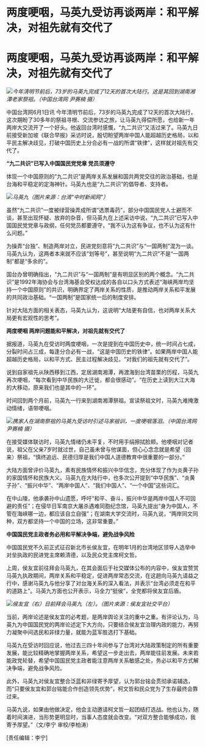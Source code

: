 # 两度哽咽，马英九受访再谈两岸：和平解决，对祖先就有交代了

# 两度哽咽，马英九受访再谈两岸：和平解决，对祖先就有交代了

![](https://inews.gtimg.com/newsapp_bt/0/15769094695/1000)_今年清明节前后，73岁的马英九完成了12天的首次大陆行。这是其回到湖南湘潭老家祭祖。（中国台湾网
尹赛楠 摄）_

中国台湾网6月1日讯
今年清明节前后，73岁的马英九完成了12天的首次大陆行，这次期盼了30多年的祭祖寻根、交流参访之旅，让马英九得偿所愿，也给新一年两岸大交流开了一个好头。他返回台湾时感慨，“九二共识”又活过来了。马英九日前接受新加坡《联合早报》采访时说，殷切盼望两岸中国人能超越历史格局，以和平民主解决歧见，打破中国历史上分合必有一战的所谓“铁律”，这样就对祖先有交代了。

**“九二共识”已写入中国国民党党章 党员须遵守**

体现一个中国原则的“九二共识”是两岸关系发展和国共两党交往的政治基础，也是台海和平稳定的定海神针。马英九也是“九二共识”的倡导者、支持者。

![](https://inews.gtimg.com/newsapp_bt/0/15802264557/1000)_马英九（图片来源：台湾“中时新闻网”）_

虽然“九二共识”一度被绿营操弄成所谓“选票毒药”，部分中国国民党人士避而不谈，甚至出现怀疑、放弃的杂音，但马英九在上述采访中说，“九二共识”已写入中国国民党党章与政纲，任何党员都要遵守，“我不认为这有争议，也不认为这有什么问题。”

为操弄“台独”、制造两岸对立，民进党刻意将“九二共识”与“一国两制”混为一谈。马英九认为，这两者本来就不应该“划等号”，甚至说明“九二共识”不是“一国两制”都是“多余的”。

国台办曾明确指出，“九二共识”与“一国两制”是有明显区别的两个概念。“九二共识”是1992年海协会与台湾海基会受权达成的各自以口头方式表述“海峡两岸均坚持一个中国原则”的共识，明确界定了两岸关系的性质，是推动两岸关系和平发展的共同政治基础。“一国两制”是国家统一后的制度安排。

针对大陆方面的相关表态，马英九认为，这说明“大陆更有自信，也对两岸关系大局更有宏观性的思考”。

**两度哽咽 两岸问题能和平解决，对祖先就有交代了**

据报道，马英九在受访时两度哽咽，一次是提到在中国历史中，统一时间占七成，分裂时间占三成，每逢分合必有一战，“这是中国历史的铁律”。如果两岸中国人能超越历史格局，以和平方式、民主过程解决歧见，“对我们的祖先就有交代了”。

说到自家祖先从陕西移到江西，定居湖南湘潭，再渡海到台湾苗栗的历程，马英九再次哽咽，“每次看到中华民族的大迁徙，都会很感动”。“在历史上读到大江大海的大移动，原来我们也是其中的一环”。

时间回到两个月前，马英九一行来到湖南湘潭祭祖。宣读祭祖文时，马英九难掩激动情绪，语带哽咽。

![](https://inews.gtimg.com/newsapp_bt/0/15769094694/1000)_携家人在湖南祭祖的马英九受访时引述马家祖训，一度哽咽落泪。（中国台湾网
尹赛楠 摄）_

在接受媒体联访时，马英九情绪仍未平复，不时用手绢擦拭脸颊。他哽咽对记者说，祖父在父亲7岁时就过世，自己虽未曾与他谋面，但心心念念就是希望（回来）祭祖，“慎终追远、民德归厚是我们中国人道德教育中很重要的一部分。”

大陆方面曾评价马英九，素有民族情怀和振兴中华信念，充分体现了作为炎黄子孙的家国情怀和民族大义。马英九在大陆行中，也多次公开提到“中华民族”、“炎黄子孙”、“振兴中华”、“两岸中国人”、“我们中国人”、“一个中国”这些词汇。

在中山陵，他承袭孙中山遗愿，呼吁“和平、奋斗，振兴中华是两岸中国人不可回避的责任”；在侵华日军南京大屠杀遇难同胞纪念馆，马英九提出“身为中国人，不管在海峡哪一边，都应该自立自强”；在湖南大学交流时，马英九说，“两岸同文同种，双方都坚持一个中国的立场，这非常重要。”

**中国国民党主政者务必用和平解决争端，避免战争风险**

中国国民党不久前正式征召新北市长侯友宜，在明年1月的台湾地区领导人选举中对垒执政的民进党主席赖清德，以及民众党主席柯文哲。

上周，侯友宜前往拜会马英九，在其会面后于社交媒体公布的内容中，侯友宜赞赏马英九执政期间，两岸关系和平稳定，促进两岸常态交流，在这趟向马英九请益之行中，感谢马英九与他分享了对台海关系的深入看法，并表示“台湾必须走在和平的道路上”。马英九方面也公开表示，马全力“挺侯”，全党都将侯友宜后盾。

![](https://inews.gtimg.com/newsapp_bt/0/15802264559/1000)_侯友宜（右）日前拜会马英九（左）。（图片來源：侯友宜社交平台）_

当前，两岸论述是侯友宜的必考题，是两岸舆论关注的重中之重。有评论认为，马英九为中国国民党的两岸论述定下大方向，只要结合侯友宜治理内政的能力，再努力凝聚中间选民和非绿力量，就能为蓝军胜选打下基础。

马英九在受访时回应说，他过去三四十年间参与了台湾对大陆政策制定的所有重要发展，能比较精确地掌握两岸关系，希望这一步走出去，两岸能往前发展。未来若能政党轮替，希望中国国民党主政者能注意两岸关系敏感之处，务必以和平方式解决争端，避免战争风险。

此外，马英九对侯友宜整合泛蓝和非绿寄予厚望，认为郭台铭会贯彻承诺辅选，而“只要侯友宜和郭台铭能合作创造领先优势”，柯文哲和民众党为了生存最终会靠过来。

马英九说，如果由他做决定，他会主动邀请柯文哲一起团结打选战。他也认为，随着时间演进，当形势更明显时，当事人态度就会改变。“对双方整合能够成功，我寄予厚望。”（文/李宁
审校/李柏涛）

[责任编辑：李宁]

